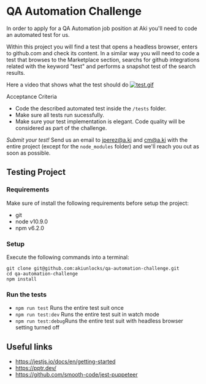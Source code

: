 # QA Automation Challenge

In order to apply for a QA Automation job position at Aki you'll need to code an automated test for us.

Within this project you will find a test that opens a headless browser, enters to github.com and check its content. In a similar way you will need to code a test that browses to the Marketplace section, searchs for github integrations related with the keyword "test" and performs a snapshot test of the search results.

Here a video that shows what the test should do
[![test.gif](https://s33.postimg.cc/55i8rhlv3/test.gif)](https://postimg.cc/image/7mtzyr5rf/)

Acceptance Criteria
 - Code the described automated test inside the `/tests` folder.
 - Make sure all tests run sucessfully.
 - Make sure your test implementation is elegant. Code quality will be considered as part of the challenge.

*Submit your test!*
Send us an email to jperez@a.ki and cm@a.ki with the entire project (except for the `node_modules` folder) and we'll reach you out as soon as possible.

## Testing Project

### Requirements
Make sure of install the following requirements before setup the project:
- git
- node v10.9.0
- npm v6.2.0

### Setup
Execute the following commands into a terminal:

```
git clone git@github.com:akiunlocks/qa-automation-challenge.git
cd qa-automation-challenge
npm install
```

### Run the tests
 - `npm run test` Runs the entire test suit once
 - `npm run test:dev` Runs the entire test suit in watch mode
 - `npm run test:debug`Runs the entire test suit with headless browser setting turned off

## Useful links
 - https://jestjs.io/docs/en/getting-started
 - https://pptr.dev/
 - https://github.com/smooth-code/jest-puppeteer